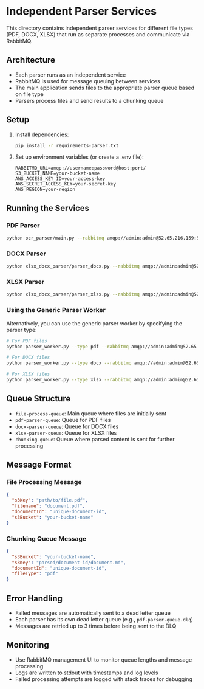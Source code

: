 # Independent Parser Services

This directory contains independent parser services for different file types (PDF, DOCX, XLSX) that run as separate processes and communicate via RabbitMQ.

## Architecture

- Each parser runs as an independent service
- RabbitMQ is used for message queuing between services
- The main application sends files to the appropriate parser queue based on file type
- Parsers process files and send results to a chunking queue

## Setup

1. Install dependencies:
   ```bash
   pip install -r requirements-parser.txt
   ```

2. Set up environment variables (or create a .env file):
   ```
   RABBITMQ_URL=amqp://username:password@host:port/
   S3_BUCKET_NAME=your-bucket-name
   AWS_ACCESS_KEY_ID=your-access-key
   AWS_SECRET_ACCESS_KEY=your-secret-key
   AWS_REGION=your-region
   ```

## Running the Services

### PDF Parser
```bash
python ocr_parser/main.py --rabbitmq amqp://admin:admin@52.65.216.159:5672
```

### DOCX Parser
```bash
python xlsx_docx_parser/parser_docx.py --rabbitmq amqp://admin:admin@52.65.216.159:5672
```

### XLSX Parser
```bash
python xlsx_docx_parser/parser_xlsx.py --rabbitmq amqp://admin:admin@52.65.216.159:5672
```

### Using the Generic Parser Worker
Alternatively, you can use the generic parser worker by specifying the parser type:

```bash
# For PDF files
python parser_worker.py --type pdf --rabbitmq amqp://admin:admin@52.65.216.159:5672

# For DOCX files
python parser_worker.py --type docx --rabbitmq amqp://admin:admin@52.65.216.159:5672

# For XLSX files
python parser_worker.py --type xlsx --rabbitmq amqp://admin:admin@52.65.216.159:5672
```

## Queue Structure

- `file-process-queue`: Main queue where files are initially sent
- `pdf-parser-queue`: Queue for PDF files
- `docx-parser-queue`: Queue for DOCX files
- `xlsx-parser-queue`: Queue for XLSX files
- `chunking-queue`: Queue where parsed content is sent for further processing

## Message Format

### File Processing Message
```json
{
  "s3Key": "path/to/file.pdf",
  "filename": "document.pdf",
  "documentId": "unique-document-id",
  "s3Bucket": "your-bucket-name"
}
```

### Chunking Queue Message
```json
{
  "s3Bucket": "your-bucket-name",
  "s3Key": "parsed/document-id/document.md",
  "documentId": "unique-document-id",
  "fileType": "pdf"
}
```

## Error Handling

- Failed messages are automatically sent to a dead letter queue
- Each parser has its own dead letter queue (e.g., `pdf-parser-queue.dlq`)
- Messages are retried up to 3 times before being sent to the DLQ

## Monitoring

- Use RabbitMQ management UI to monitor queue lengths and message processing
- Logs are written to stdout with timestamps and log levels
- Failed processing attempts are logged with stack traces for debugging
